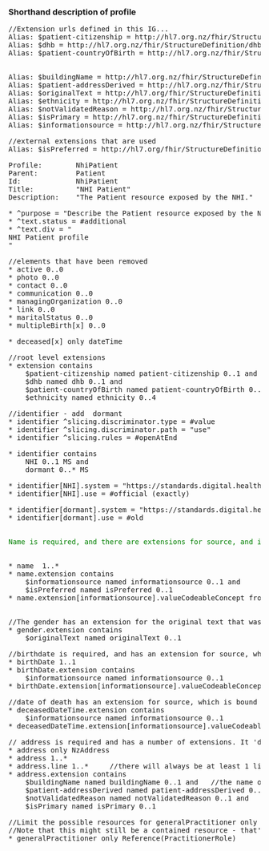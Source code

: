 ### Shorthand description of profile
<pre>
//Extension urls defined in this IG...
Alias: $patient-citizenship = http://hl7.org.nz/fhir/StructureDefinition/patient-citizenship
Alias: $dhb = http://hl7.org.nz/fhir/StructureDefinition/dhb
Alias: $patient-countryOfBirth = http://hl7.org.nz/fhir/StructureDefinition/patient-countryOfBirth


Alias: $buildingName = http://hl7.org.nz/fhir/StructureDefinition/buildingName
Alias: $patient-addressDerived = http://hl7.org.nz/fhir/StructureDefinition/patient-addressDerived
Alias: $originalText = http://hl7.org/fhir/StructureDefinition/originalText
Alias: $ethnicity = http://hl7.org.nz/fhir/StructureDefinition/ethnicity
Alias: $notValidatedReason = http://hl7.org.nz/fhir/StructureDefinition/notValidatedReason
Alias: $isPrimary = http://hl7.org.nz/fhir/StructureDefinition/address-isPrimary
Alias: $informationsource = http://hl7.org.nz/fhir/StructureDefinition/informationsource

//external extensions that are used
Alias: $isPreferred = http://hl7.org/fhir/StructureDefinition/iso21090-preferred

Profile:        NhiPatient
Parent:         Patient
Id:             NhiPatient
Title:          "NHI Patient"
Description:    "The Patient resource exposed by the NHI."

* ^purpose = "Describe the Patient resource exposed by the NHI"
* ^text.status = #additional
* ^text.div = "<div xmlns='http://www.w3.org/1999/xhtml'>NHI Patient profile</div>"

//elements that have been removed
* active 0..0
* photo 0..0
* contact 0..0
* communication 0..0
* managingOrganization 0..0
* link 0..0
* maritalStatus 0..0
* multipleBirth[x] 0..0

* deceased[x] only dateTime

//root level extensions
* extension contains
    $patient-citizenship named patient-citizenship 0..1 and
    $dhb named dhb 0..1 and
    $patient-countryOfBirth named patient-countryOfBirth 0..1 and
    $ethnicity named ethnicity 0..4 

//identifier - add  dormant
* identifier ^slicing.discriminator.type = #value
* identifier ^slicing.discriminator.path = "use"
* identifier ^slicing.rules = #openAtEnd

* identifier contains 
    NHI 0..1 MS and
    dormant 0..* MS

* identifier[NHI].system = "https://standards.digital.health.nz/id/nhi"
* identifier[NHI].use = #official (exactly)

* identifier[dormant].system = "https://standards.digital.health.nz/id/nhi"
* identifier[dormant].use = #old

   
<div style="color:green">Name is required, and there are extensions for source, and isPreferred</div>

* name  1..*
* name.extension contains
    $informationsource named informationsource 0..1 and
    $isPreferred named isPreferred 0..1
* name.extension[informationsource].valueCodeableConcept from  https://standards.digital.health.nz/fhir/ValueSet/name-informationsource
  

//The gender has an extension for the original text that was used to establish it (eg from a form)
* gender.extension contains 
    $originalText named originalText 0..1

//birthdate is required, and has an extension for source, which is bound to the birthdate information source valueset
* birthDate 1..1
* birthDate.extension contains  
    $informationsource named informationsource 0..1 
* birthDate.extension[informationsource].valueCodeableConcept from  https://standards.digital.health.nz/fhir/ValueSet/birthdate-informationsource

//date of death has an extension for source, which is bound to the deathdate information source valueset
* deceasedDateTime.extension contains   
    $informationsource named informationsource 0..1
* deceasedDateTime.extension[informationsource].valueCodeableConcept from  https://standards.digital.health.nz/fhir/ValueSet/deathdate-informationsource

// address is required and has a number of extensions. It 'descends' from the NzAddress datatype profile, which brings in the suburb...
* address only NzAddress
* address 1..*
* address.line 1..*     //there will always be at least 1 line
* address.extension contains
    $buildingName named buildingName 0..1 and   //the name of the building - as it is known locally
    $patient-addressDerived named patient-addressDerived 0..1 and    //a set of data derived from the address
    $notValidatedReason named notValidatedReason 0..1 and
    $isPrimary named isPrimary 0..1

//Limit the possible resources for generalPractitioner only to a PractitionerRole
//Note that this might still be a contained resource - that's still supported by this profile
* generalPractitioner only Reference(PractitionerRole)






</pre>